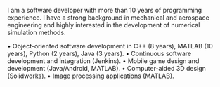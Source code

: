 I am a software developer with more than 10 years of programming experience. I have a strong background in mechanical and aerospace engineering and highly interested in the development of numerical simulation methods.

• Object-oriented software development in C++ (8 years), MATLAB (10 years), Python (2 years), Java (3 years).
• Continuous software development and integration (Jenkins).
• Mobile game design and development (Java/Android, MATLAB).
• Computer-aided 3D design (Solidworks).
• Image processing applications (MATLAB). 
